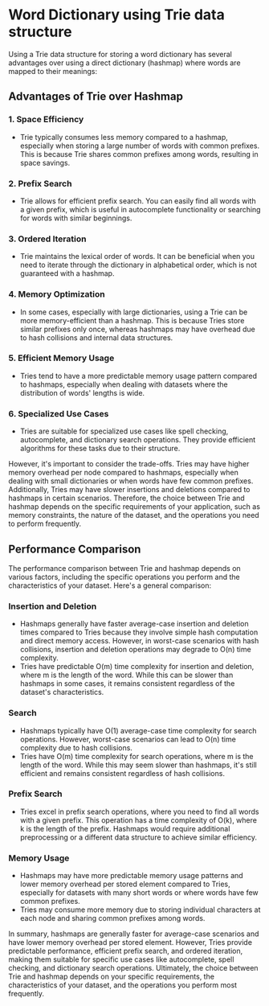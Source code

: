 # Word Dictionary using Trie data structure

Using a Trie data structure for storing a word dictionary has several advantages over using a direct dictionary (hashmap) where words are mapped to their meanings:

## Advantages of Trie over Hashmap

### 1. Space Efficiency

- Trie typically consumes less memory compared to a hashmap, especially when storing a large number of words with common prefixes. This is because Trie shares common prefixes among words, resulting in space savings.

### 2. Prefix Search

- Trie allows for efficient prefix search. You can easily find all words with a given prefix, which is useful in autocomplete functionality or searching for words with similar beginnings.

### 3. Ordered Iteration

- Trie maintains the lexical order of words. It can be beneficial when you need to iterate through the dictionary in alphabetical order, which is not guaranteed with a hashmap.

### 4. Memory Optimization

- In some cases, especially with large dictionaries, using a Trie can be more memory-efficient than a hashmap. This is because Tries store similar prefixes only once, whereas hashmaps may have overhead due to hash collisions and internal data structures.

### 5. Efficient Memory Usage

- Tries tend to have a more predictable memory usage pattern compared to hashmaps, especially when dealing with datasets where the distribution of words' lengths is wide.

### 6. Specialized Use Cases

- Tries are suitable for specialized use cases like spell checking, autocomplete, and dictionary search operations. They provide efficient algorithms for these tasks due to their structure.

However, it's important to consider the trade-offs. Tries may have higher memory overhead per node compared to hashmaps, especially when dealing with small dictionaries or when words have few common prefixes. Additionally, Tries may have slower insertions and deletions compared to hashmaps in certain scenarios. Therefore, the choice between Trie and hashmap depends on the specific requirements of your application, such as memory constraints, the nature of the dataset, and the operations you need to perform frequently.

## Performance Comparison

The performance comparison between Trie and hashmap depends on various factors, including the specific operations you perform and the characteristics of your dataset. Here's a general comparison:

### Insertion and Deletion

- Hashmaps generally have faster average-case insertion and deletion times compared to Tries because they involve simple hash computation and direct memory access. However, in worst-case scenarios with hash collisions, insertion and deletion operations may degrade to O(n) time complexity.
- Tries have predictable O(m) time complexity for insertion and deletion, where m is the length of the word. While this can be slower than hashmaps in some cases, it remains consistent regardless of the dataset's characteristics.

### Search

- Hashmaps typically have O(1) average-case time complexity for search operations. However, worst-case scenarios can lead to O(n) time complexity due to hash collisions.
- Tries have O(m) time complexity for search operations, where m is the length of the word. While this may seem slower than hashmaps, it's still efficient and remains consistent regardless of hash collisions.

### Prefix Search

- Tries excel in prefix search operations, where you need to find all words with a given prefix. This operation has a time complexity of O(k), where k is the length of the prefix. Hashmaps would require additional preprocessing or a different data structure to achieve similar efficiency.

### Memory Usage

- Hashmaps may have more predictable memory usage patterns and lower memory overhead per stored element compared to Tries, especially for datasets with many short words or where words have few common prefixes.
- Tries may consume more memory due to storing individual characters at each node and sharing common prefixes among words.

In summary, hashmaps are generally faster for average-case scenarios and have lower memory overhead per stored element. However, Tries provide predictable performance, efficient prefix search, and ordered iteration, making them suitable for specific use cases like autocomplete, spell checking, and dictionary search operations. Ultimately, the choice between Trie and hashmap depends on your specific requirements, the characteristics of your dataset, and the operations you perform most frequently.
